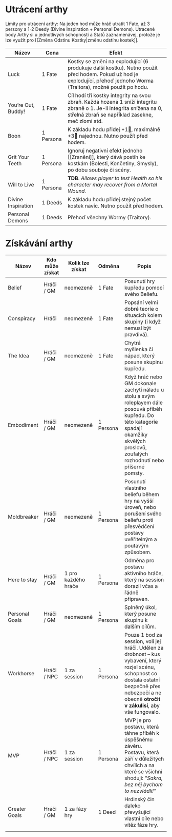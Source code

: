 # Utrácení arthy
Limity pro utrácení arthy: Na jeden hod může hráč utratit 1 Fate, až 3 persony a 1-2 Deedy (Divine Inspiration + Personal Demons). Utracené body Arthy si u jednotlivých schopností a Statů zaznamenávej, protože je lze využít pro [[Změna Odstínu Kostky|změnu odstínu kostek]].

| Název              | Cena      | Efekt                                                                                                                                                                    |
| ------------------ | --------- | ------------------------------------------------------------------------------------------------------------------------------------------------------------------------ |
| Luck               | 1 Fate    | Kostky se změní na explodující (6 produkuje další kostku). Nutno použít před hodem. Pokud už hod je explodující, přehoď jednoho Worma (Traitora), možné použít po hodu.  |
| You’re Out, Buddy! | 1 Fate    | Cíl hodí tři kostky integrity na svou zbraň. Každá hozená 1 sníží integritu zbraně o 1. Je-li integrita snížena na 0, střelná zbraň se například zasekne, meč zlomí atd. |
| Boon               | 1 Persona | K základu hodu přidej +1🎲, maximálně +3🎲 najednou. Nutno použít před hodem.                                                                                            |
| Grit Your Teeth    | 1 Persona | Ignoruj negativní efekt jednoho [[Zranění]], který dává postih ke kostkám (Bolesti, Končetiny, Smysly), po dobu souboje či scény.                                        |
| Will to Live       | 1 Persona | **TDB**. *Allows player to test Health so his character may recover from a Mortal Wound.*                                                                                |
| Divine Inspiration | 1 Deeds   | K základu hodu přidej stejný počet kostek navíc. Nutno použít před hodem.                                                                                                |
| Personal Demons    | 1 Deeds   | Přehoď všechny Wormy (Traitory).                                                                                                                                         |

# Získávání arthy
| Název          | Kdo může získat | Kolik lze získat    | Odměna    | Popis                                                                                                                                                                                                      |
| -------------- | --------------- | ------------------- | --------- | ---------------------------------------------------------------------------------------------------------------------------------------------------------------------------------------------------------- |
| Belief         | Hráči / GM      | neomezeně           | 1 Fate    | Posunutí hry kupředu pomocí svého Beliefu.                                                                                                                                                                 |
| Conspiracy     | Hráči           | neomezeně           | 1 Fate    | Popsání velmi dobré teorie o situacích kolem skupiny (i když nemusí být pravdivá).                                                                                                                         |
| The Idea       | Hráči / GM      | neomezeně           | 1 Fate    | Chytrá myšlenka či nápad, který posune skupinu kupředu.                                                                                                                                                    |
| Embodiment     | Hráči / GM      | neomezeně           | 1 Persona | Když hráč nebo GM dokonale zachytí náladu u stolu a svým roleplayem dále posouvá příběh kupředu. Do této kategorie spadají okamžiky skvělých proslovů, zoufalých rozhodnutí nebo příšerné pomsty.          |
| Moldbreaker    | Hráči / GM      | neomezeně           | 1 Persona | Posunutí vlastního beliefu během hry na vyšší úroveň, nebo porušení svého beliefu proti přesvědčení postavy uvěřitelným a poutavým způsobem.                                                               |
| Here to stay   | Hráči / GM      | 1 pro každého hráče | 1 Persona | Odměna pro postavu aktivního hráče, který na session dorazil včas a řádně připraven.                                                                                                                       |
| Personal Goals | Hráči / GM      | neomezeně           | 1 Persona | Splněný úkol, který posune skupinu k dalším cílům.                                                                                                                                                         |
| Workhorse      | Hráči / NPC     | 1 za session        | 1 Persona | Pouze 1 bod za session, volí jej hráči. Udělen za drobnost – kus vybavení, který rozjel scénu, schopnost co dostala ostatní bezpečně přes nebezpečí a ne obecně **otročit v zákulisí**, aby vše fungovalo. |
| MVP            | Hráči / NPC     | 1 za session        | 1 Persona | MVP je pro postavu, která táhne příběh k úspěšnému závěru. Postavu, která září v důležitých chvílích a na které se všichni shodují: *"Sakra, bez něj bychom to nezvládli!"*                                |
| Greater Goals  | Hráči / GM      | 1 za fázy hry       | 1 Deed    | Hrdinský čin daleko převyšující vlastní cíle nebo vítěz fáze hry.                                                                                                                                          |
|                |                 |                     |           |                                                                                                                                                                                                            |
